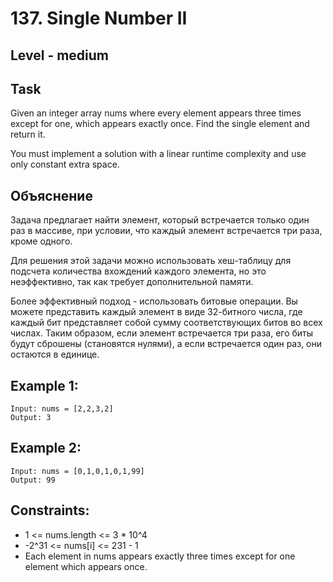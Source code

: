 # 137. Single Number II


## Level - medium


## Task
Given an integer array nums where every element appears three times except for one, which appears exactly once. 
Find the single element and return it.

You must implement a solution with a linear runtime complexity and use only constant extra space.


## Объяснение
Задача предлагает найти элемент, который встречается только один раз в массиве, 
при условии, что каждый элемент встречается три раза, кроме одного.

Для решения этой задачи можно использовать хеш-таблицу для подсчета количества вхождений каждого элемента, 
но это неэффективно, так как требует дополнительной памяти.

Более эффективный подход - использовать битовые операции. 
Вы можете представить каждый элемент в виде 32-битного числа, 
где каждый бит представляет собой сумму соответствующих битов во всех числах. 
Таким образом, если элемент встречается три раза, его биты будут сброшены (становятся нулями), 
а если встречается один раз, они остаются в единице.


## Example 1:
````
Input: nums = [2,2,3,2]
Output: 3
````


## Example 2:
````
Input: nums = [0,1,0,1,0,1,99]
Output: 99
````


## Constraints:
- 1 <= nums.length <= 3 * 10^4
- -2^31 <= nums[i] <= 231 - 1
- Each element in nums appears exactly three times except for one element which appears once.
